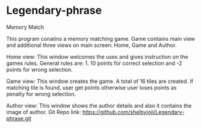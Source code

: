 # Legendary-phrase
Memory Match

This program conatins a memory matching game. Game contains main view and additional three views on main screen: Home, Game and Author.

Home view: This window welcomes the uses and gives instruction on the games rules. General rules are: 1. 10 points for correct selection and -2 points for wrong selection.  

Game view: This window creates the game. A total of 16 tiles are created. If matching tile is found, user get points otherwise
user loses points as penalty for wrong selection.

Author view: This window shows the author details and also it contains the image of author.
Git Repo link: 
https://github.com/shelbyjoji/Legendary-phrase.git

